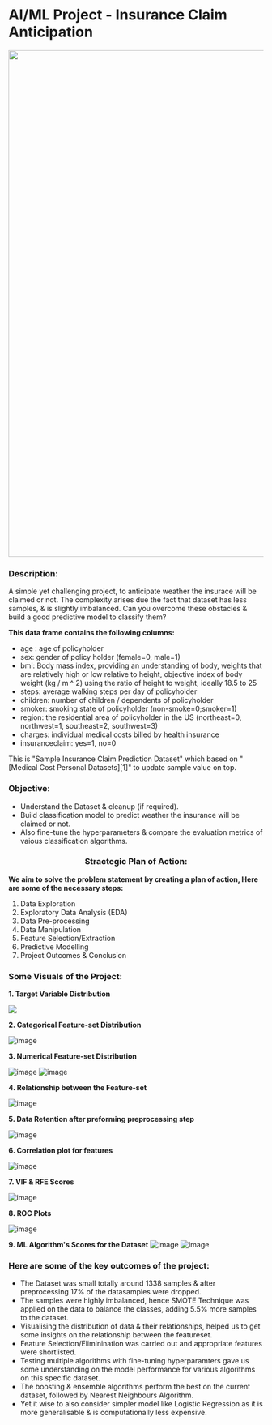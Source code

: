 # AI/ML Project - Insurance Claim Anticipation

<p align="center"><img src="https://user-images.githubusercontent.com/54996245/142757865-09060edf-1d5b-41e7-9d5e-0139c46899e7.jpg" style="width: 1000px;"/></p>

### Description:

A simple yet challenging project, to anticipate weather the insurace will be claimed or not.
The complexity arises due the fact that dataset has less samples, & is slightly imbalanced.
Can you overcome these obstacles & build a good predictive model to classify them?

**This data frame contains the following columns:**

* age : age of policyholder
* sex: gender of policy holder (female=0, male=1)
* bmi: Body mass index, providing an understanding of body, weights that are relatively high or low relative to height, objective index of body weight (kg / m ^ 2) using the ratio of height to weight, ideally 18.5 to 25
* steps: average walking steps per day of policyholder
* children: number of children / dependents of policyholder
* smoker: smoking state of policyholder (non-smoke=0;smoker=1)
* region: the residential area of policyholder in the US (northeast=0, northwest=1, southeast=2, southwest=3)
* charges: individual medical costs billed by health insurance
* insuranceclaim: yes=1, no=0

This is "Sample Insurance Claim Prediction Dataset" which based on "[Medical Cost Personal Datasets][1]" to update sample value on top.

### Objective:
- Understand the Dataset & cleanup (if required).
- Build classification model to predict weather the insurance will be claimed or not.
- Also fine-tune the hyperparameters & compare the evaluation metrics of vaious classification algorithms.

### <center> Stractegic Plan of Action:
**We aim to solve the problem statement by creating a plan of action, Here are some of the necessary steps:**
1. Data Exploration
2. Exploratory Data Analysis (EDA)
3. Data Pre-processing
4. Data Manipulation
5. Feature Selection/Extraction
6. Predictive Modelling
7. Project Outcomes & Conclusion
  
### Some Visuals of the Project:

**1. Target Variable Distribution**
  
<p align="left"><img src="https://user-images.githubusercontent.com/54996245/142758058-1ca7e77d-9227-4eb5-a5da-4fd43872ffcb.png" /></p>

**2. Categorical Feature-set Distribution**
  
![image](https://user-images.githubusercontent.com/54996245/142758084-1598df8b-3cd5-4afe-89e0-0cea03cbe911.png)

**3. Numerical Feature-set Distribution**

![image](https://user-images.githubusercontent.com/54996245/142758090-de2594ba-37eb-4d77-a94f-301317ae549c.png)
![image](https://user-images.githubusercontent.com/54996245/142758096-ed8f1713-b90d-4609-8e38-56e05c8b3c40.png)

**4. Relationship between the Feature-set**

![image](https://user-images.githubusercontent.com/54996245/142758103-76738503-ecd7-4133-ab12-c43441733775.png)

**5. Data Retention after preforming preprocessing step**

![image](https://user-images.githubusercontent.com/54996245/142758112-5a2af1da-e51d-4dd5-8666-42e2f8d3d289.png)

**6. Correlation plot for features**

![image](https://user-images.githubusercontent.com/54996245/142758117-645be5bc-04e3-43f0-b21d-f1e051848a6e.png)

**7. VIF & RFE Scores**
  
![image](https://user-images.githubusercontent.com/54996245/142758139-a8602c81-208b-4b4c-83ba-ff1cd361f298.png)

  
**8. ROC Plots**

![image](https://user-images.githubusercontent.com/54996245/142758161-7ac3bec8-c345-4f6e-9b49-3a2ddc303e52.png)


**9. ML Algorithm's Scores for the Dataset**
![image](https://user-images.githubusercontent.com/54996245/142758050-7ac78f20-47f5-4c1c-b1e4-25df8b572da3.png)
![image](https://user-images.githubusercontent.com/54996245/142758046-3a9d358a-7dc3-4595-b64e-0c95ba4eaf56.png)


### Here are some of the key outcomes of the project:
- The Dataset was small totally around 1338 samples & after preprocessing 17% of the datasamples were dropped. 
- The samples were highly imbalanced, hence SMOTE Technique was applied on the data to  balance the classes, adding 5.5% more samples to the dataset.
- Visualising the distribution of data & their relationships, helped us to get some insights on the relationship between the featureset.
- Feature Selection/Eliminination was carried out and appropriate features were shortlisted.
- Testing multiple algorithms with fine-tuning hyperparamters gave us some understanding on the model performance for various algorithms on this specific dataset.
- The boosting & ensemble algorithms perform the best on the current dataset, followed by Nearest Neighbours Algorithm.
- Yet it wise to also consider simpler model like Logistic Regression as it is more generalisable & is computationally less expensive.
